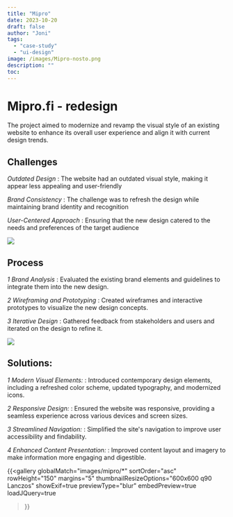 ```yaml
---
title: "Mipro"
date: 2023-10-20
draft: false
author: "Joni"
tags: 
  - "case-study"
  - "ui-design"
image: /images/Mipro-nosto.png
description: ""
toc:
---
```


# Mipro.fi - redesign

The project aimed to modernize and revamp the visual style of an existing website to enhance its overall user experience and align it with current design trends.

## Challenges

*Outdated Design*
: The website had an outdated visual style, making it appear less appealing and user-friendly

*Brand Consistency*
: The challenge was to refresh the design while maintaining brand identity and recognition

*User-Centered Approach*
: Ensuring that the new design catered to the needs and preferences of the target audience


![](/images/Error1.png)

## Process

*1 Brand Analysis*
: Evaluated the existing brand elements and guidelines to integrate them into the new design.

*2 Wireframing and Prototyping*
: Created wireframes and interactive prototypes to visualize the new design concepts.

*3 Iterative Design*
: Gathered feedback from stakeholders and users and iterated on the design to refine it.

![](/images/Designing-1.png)

## Solutions:

*1 Modern Visual Elements:* 
: Introduced contemporary design elements, including a refreshed color scheme, updated typography, and modernized icons.

*2 Responsive Design:* 
: Ensured the website was responsive, providing a seamless experience across various devices and screen sizes.

*3 Streamlined Navigation:*
: Simplified the site's navigation to improve user accessibility and findability.

*4 Enhanced Content Presentation:*
: Improved content layout and imagery to make information more engaging and digestible.

{{<gallery
    globalMatch="images/mipro/*"
    sortOrder="asc"
    rowHeight="150"
    margins="5"
    thumbnailResizeOptions="600x600 q90 Lanczos"
    showExif=true
    previewType="blur"
    embedPreview=true
    loadJQuery=true
>}}
